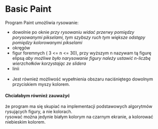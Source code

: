 # Basic Paint
Program Paint umożliwia rysowanie: 
* dowolnie po oknie *przy rysowaniu widać przerwy pomiędzy porysowanymi pikselami, tym szybszy ruch tym większe odstępy pomiędzy kolorowanymi pikselami* </br>
* okręgów </br>
* figur foremnych ( 3 <= n <= 30), przy wyższym n nazywam tą figurę elipsą *aby możliwe było narysowanie figury należy ustawić n-liczbę wierzchołków korzystając ze slidera*</br>
* linii </br> </br>
* Jest również możliwość wypełnienia obszaru naciśniętego dowolnym przyciskiem myszy kolorem. </br>
<h4>Chciałabym również zauważyć</h4>
że program ma się skupiać na implementacji podstawowych algorytmów rysujących figury, a nie kolorach. </br>
rysować można jedynie białym kolorym na czarnym ekranie, a kolorować niebieskim kolorem.
